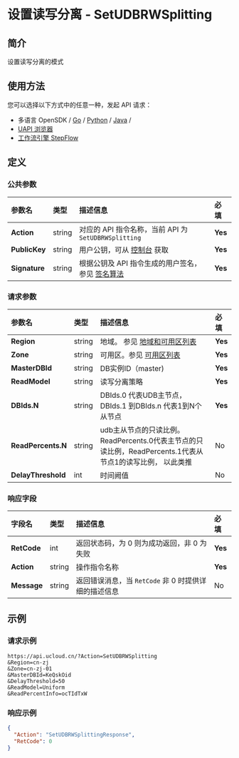 # 设置读写分离 - SetUDBRWSplitting

## 简介

设置读写分离的模式






## 使用方法

您可以选择以下方式中的任意一种，发起 API 请求：
- 多语言 OpenSDK / [Go](https://github.com/ucloud/ucloud-sdk-go) / [Python](https://github.com/ucloud/ucloud-sdk-python3) / [Java](https://github.com/ucloud/ucloud-sdk-java) /
- [UAPI 浏览器](https://console.ucloud.cn/uapi/detail?id=SetUDBRWSplitting)
- [工作流引擎 StepFlow](https://console.ucloud.cn/stepflow/manage/)


## 定义

### 公共参数

| 参数名 | 类型 | 描述信息 | 必填 |
|:---|:---|:---|:---|
| **Action**     | string  | 对应的 API 指令名称，当前 API 为 `SetUDBRWSplitting`                        | **Yes** |
| **PublicKey**  | string  | 用户公钥，可从 [控制台](https://console.ucloud.cn/uapi/apikey) 获取                                             | **Yes** |
| **Signature**  | string  | 根据公钥及 API 指令生成的用户签名，参见 [签名算法](api/summary/signature.md)  | **Yes** |

### 请求参数

| 参数名 | 类型 | 描述信息 | 必填 |
|:---|:---|:---|:---|
| **Region** | string | 地域。 参见 [地域和可用区列表](api/summary/regionlist) |**Yes**|
| **Zone** | string | 可用区。参见 [可用区列表](api/summary/regionlist) |**Yes**|
| **MasterDBId** | string | DB实例ID（master) |**Yes**|
| **ReadModel** | string | 读写分离策略 |**Yes**|
| **DBIds.N** | string | DBIds.0 代表UDB主节点， DBIds.1 到DBIds.n 代表1到N个从节点 |**Yes**|
| **ReadPercents.N** | string | udb主从节点的只读比例。ReadPercents.0代表主节点的只读比例，ReadPercents.1代表从节点1的读写比例， 以此类推 |No|
| **DelayThreshold** | int | 时间阙值 |No|

### 响应字段

| 字段名 | 类型 | 描述信息 | 必填 |
|:---|:---|:---|:---|
| **RetCode** | int | 返回状态码，为 0 则为成功返回，非 0 为失败 |**Yes**|
| **Action** | string | 操作指令名称 |**Yes**|
| **Message** | string | 返回错误消息，当 `RetCode` 非 0 时提供详细的描述信息 |No|




## 示例

### 请求示例
    
```
https://api.ucloud.cn/?Action=SetUDBRWSplitting
&Region=cn-zj
&Zone=cn-zj-01
&MasterDBId=KeQskOid
&DelayThreshold=50
&ReadModel=Uniform
&ReadPercentInfo=ocTIdTxW
```

### 响应示例
    
```json
{
  "Action": "SetUDBRWSplittingResponse",
  "RetCode": 0
}
```





